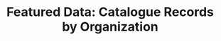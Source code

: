 ---
layout: visualization
title:  'Featured Data: Catalogue Records by Organization'
published:   true
source:
  name: BC Data Catalogue
  url: https://catalogue.data.gov.bc.ca/dataset/bc-data-catalogue-content
iframe_url: "../extra/vis3/"
order: 5
---